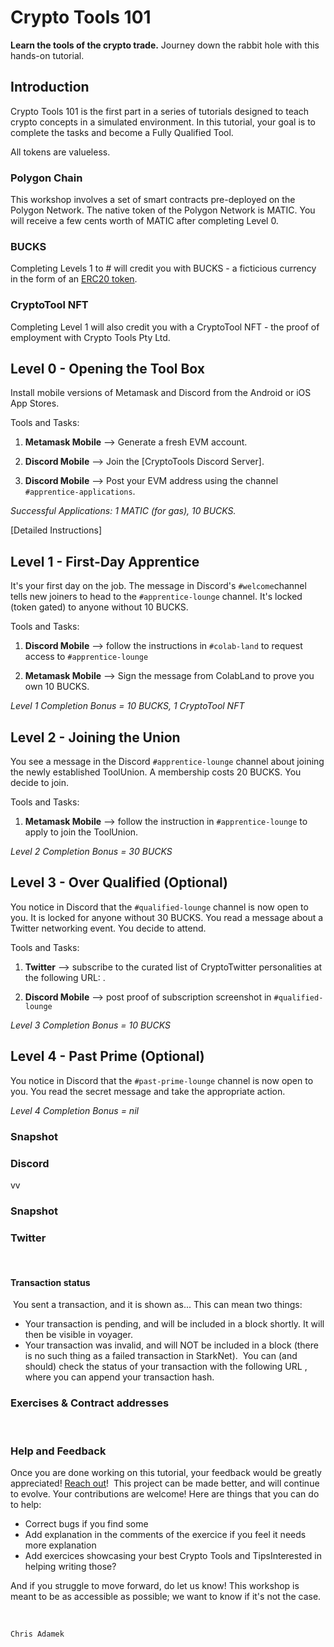 # Crypto Tools 101
**Learn the tools of the crypto trade.** Journey down the rabbit hole with this hands-on tutorial. 


## Introduction

Crypto Tools 101 is the first part in a series of tutorials designed to teach crypto concepts in a simulated environment. In this tutorial, your goal is to complete the tasks and become a Fully Qualified Tool. 

All tokens are valueless. 

### Polygon Chain
This workshop involves a set of smart contracts pre-deployed on the Polygon Network.  The native token of the Polygon Network is MATIC. You will receive a few cents worth of MATIC after completing Level 0. 

### BUCKS
Completing Levels 1 to #  will credit you with BUCKS - a ficticious currency in the form of an [ERC20 token](contracts/token/TDERC20.cairo).

### CryptoTool NFT
Completing Level 1 will also credit you with a CryptoTool NFT - the proof of employment with Crypto Tools Pty Ltd. 

## Level 0 - Opening the Tool Box
Install mobile versions of Metamask and Discord from the Android or iOS App Stores. 

Tools and Tasks:

1. **Metamask Mobile** --> Generate a fresh EVM account. 

2. **Discord Mobile** --> Join the [CryptoTools Discord Server]. 

3. **Discord Mobile** --> Post your EVM address using the channel `#apprentice-applications`. 

*Successful Applications: 1 MATIC (for gas), 10 BUCKS.*

[Detailed Instructions]

## Level 1 - First-Day Apprentice 
It's your first day on the job. The message in Discord's `#welcome`channel tells new joiners to head to the `#apprentice-lounge` channel. It's locked (token gated) to anyone without 10 BUCKS.  

Tools and Tasks:

1. **Discord Mobile** --> follow the instructions in `#colab-land` to request access to `#apprentice-lounge`

3. **Metamask Mobile** --> Sign the message from ColabLand to prove you own 10 BUCKS. 


*Level 1 Completion Bonus = 10 BUCKS, 1 CryptoTool NFT*

## Level 2 - Joining the Union 
You see a message in the Discord `#apprentice-lounge` channel about joining the newly established ToolUnion. A membership costs 20 BUCKS. You decide to join. 

Tools and Tasks:

1. **Metamask Mobile** --> follow the instruction in `#apprentice-lounge` to apply to join the ToolUnion. 

*Level 2 Completion Bonus = 30 BUCKS*

## Level 3 - Over Qualified (Optional)
You notice in Discord that the `#qualified-lounge` channel is now open to you. It is locked for anyone without 30 BUCKS.  You read a message about a Twitter networking event. You decide to attend. 

Tools and Tasks:

1. **Twitter** --> subscribe to the curated list of CryptoTwitter personalities at the following URL: . 

2. **Discord Mobile** --> post proof of subscription screenshot in `#qualified-lounge`

*Level 3 Completion Bonus = 10 BUCKS* 

## Level 4 - Past Prime (Optional)
You notice in Discord that the `#past-prime-lounge` channel is now open to you. You read the secret message and take the appropriate action. 

*Level 4 Completion Bonus = nil*

### Snapshot


### Discord

​vv

### Snapshot


### Twitter
​


#### Transaction status
​
You sent a transaction, and it is shown as... This can mean two things:
​
-   Your transaction is pending, and will be included in a block shortly. It will then be visible in voyager.
-   Your transaction was invalid, and will NOT be included in a block (there is no such thing as a failed transaction in StarkNet).
​
You can (and should) check the status of your transaction with the following URL    , where you can append your transaction hash.
​
### Exercises & Contract addresses 

​
​
### Help and Feedback
Once you are done working on this tutorial, your feedback would be greatly appreciated! [Reach out](https://twitter.com/ChrisJAdamek)!
​
This project can be made better, and will continue to evolve. Your contributions are welcome! Here are things that you can do to help:
- Correct bugs if you find some
- Add explanation in the comments of the exercice if you feel it needs more explanation
- Add exercices showcasing your best Crypto Tools and TipsInterested in helping writing those? 

And if you struggle to move forward, do let us know! This workshop is meant to be as accessible as possible; we want to know if it's not the case.
​

​
```
Chris Adamek
```
